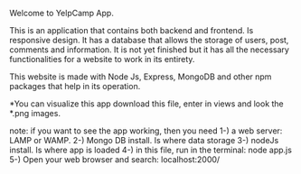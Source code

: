 Welcome to YelpCamp App.

This is an application that contains both backend and frontend. Is responsive design. It has a database that allows the storage of users, post, comments and information. It is not yet finished but it has all the necessary functionalities for a website to work in its entirety.

This website is made with Node Js, Express, MongoDB and other npm packages that help in its operation.

*You can visualize this app download this file, enter in views and look the *.png images.

note:
  if you want to see the app working, then you need
   1-) a web server: LAMP or WAMP.
   2-) Mongo DB install. Is where data storage
   3-) nodeJs install. Is where app is loaded
   4-) in this file, run in the terminal: node app.js
   5-) Open your web browser and search: localhost:2000/  
